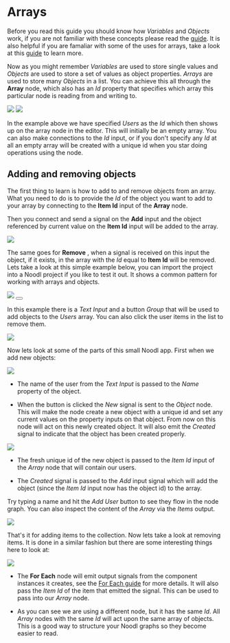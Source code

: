 # Arrays

Before you read this guide you should know how *Variables* and *Objects* work, if you are not familiar with these concepts please read the [guide](/guides/variables-and-objects.md). It is also helpful if you are famaliar with some of the uses for arrays, take a look at this [guide](/guides/for-each.md) to learn more.

Now as you might remember *Variables* are used to store single values and *Objects* are used to store a set of values as object properties. *Arrays* are used to store many *Objects* in a list. You can achieve this all through the **Array** node, which also has an *Id* property that specifies which array this particular node is reading from and writing to. 

<div class="ndl-images">
    <img src="/guides/arrays/array-id.png" class="ndl-image med"></img>  
     <img src="/guides/arrays/array-node.png" class="ndl-image med"></img>  
</div>

In the example above we have specified *Users* as the *Id* which then shows up on the array node in the editor. This will initially be an empty array. You can also make connections to the *Id* input, or if you don't specify any *Id* at all an empty array will be created with a unique id when you star doing operations using the node.

## Adding and removing objects
The first thing to learn is how to add to and remove objects from an array. What you need to do is to provide the *Id* of the object you want to add to your array by connecting to the **Item Id** input of the **Array** node.

Then you connect and send a signal on the **Add** input and the object referenced by current value on the **Item Id** input will be added to the array.

<div class="ndl-images">
    <img src="/guides/arrays/simple-add.png" class="ndl-image med"></img>  
</div>

The same goes for **Remove** , when a signal is received on this input the object, if it exists, in the array with the *Id* equal to **Item Id** will be removed. Lets take a look at this simple example below, you can import the project into a Noodl project if you like to test it out. It shows a common pattern for working with arrays and objects.

<div class="ndl-images">
    <img src="/guides/arrays/add-remove-example.png" class="ndl-image large"></img>  
    <button class="ndl-import-button" onClick='importIntoNoodl("guides/arrays/add-remove-example.zip")'></button>
</div>

In this example there is a *Text Input* and a button *Group* that will be used to add objects to the *Users* array. You can also click the user items in the list to remove them.

<div class="ndl-images">
    <img src="/guides/arrays/add-remove-example-screen.png" class="ndl-image large"></img>  
</div>

Now lets look at some of the parts of this small Noodl app. First when we add new objects:

<div class="ndl-images">
    <img src="/guides/arrays/add-object-closeup.png" class="ndl-image large"></img>  
</div>

* The name of the user from the *Text Input* is passed to the *Name* property of the object.

* When the button is clicked the *New* signal is sent to the *Object* node. This will make the node create a new object with a unique id and set any current values on the property inputs on that object. From now on this node will act on this newly created object. It will also emit the *Created* signal to indicate that the object has been created properly.

<div class="ndl-images">
    <img src="/guides/arrays/add-object-closeup2.png" class="ndl-image med"></img>  
</div>

* The fresh unique id of the new object is passed to the *Item Id* input of the *Array* node that will contain our users.

* The *Created* signal is passed to the *Add* input signal which will add the object (since the *Item Id* input now has the object id) to the array.

Try typing a name and hit the *Add User* button to see they flow in the node graph. You can also inspect the content of the *Array* via the *Items* output.

<div class="ndl-images">
    <img src="/guides/arrays/inspect-items.png" class="ndl-image large"></img>  
</div>

That's it for adding items to the collection. Now lets take a look at removing items. It is done in a similar fashion but there are some interesting things here to look at:

<div class="ndl-images">
    <img src="/guides/arrays/remove-object.png" class="ndl-image large"></img>  
</div>

* The **For Each** node will emit output signals from the component instances it creates, see the [For Each guide](/guides/for-each.md) for more details. It will also pass the *Item Id* of the item that emitted the signal. This can be used to pass into our *Array* node.

* As you can see we are using a different node, but it has the same *Id*. All *Array* nodes with the same *Id* will act upon the same array of objects. This is a good way to structure your Noodl graphs so they become easier to read.



